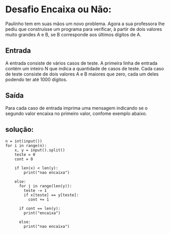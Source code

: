 # Desafio Encaixa ou Não:
Paulinho tem em suas mãos um novo problema. Agora a sua professora lhe pediu que construísse um programa para verificar, à partir de dois valores muito grandes A e B, se B corresponde aos últimos dígitos de A.

## Entrada
A entrada consiste de vários casos de teste. A primeira linha de entrada contém um inteiro N que indica a quantidade de casos de teste. Cada caso de teste consiste de dois valores A e B maiores que zero, cada um deles podendo ter até 1000 dígitos.

## Saída
Para cada caso de entrada imprima uma mensagem indicando se o segundo valor encaixa no primeiro valor, confome exemplo abaixo.

## solução:
```
n = int(input())  
for i in range(n):  
    x, y = input().split()  
    teste = 0  
    cont = 0  
    
    if len(x) < len(y):  
        print("nao encaixa")  
 
    else:  
      for j in range(len(y)):  
        teste -= 1  
        if x[teste] == y[teste]:  
          cont += 1  
 
      if cont == len(y):  
        print("encaixa")  
 
      else:  
        print("nao encaixa") 
```
 

